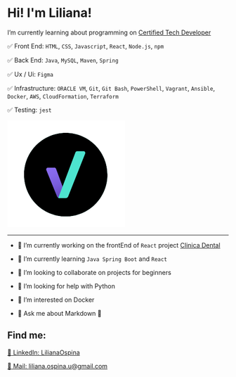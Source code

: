 
<!--
**LilianaOspina/LilianaOspina** is a ✨ _special_ ✨ repository because its `README.md` (this file) appears on your GitHub profile.

Here are some ideas to get you started:

- 🔭 I’m currently working on ...
- 🌱 I’m currently learning ...
- 👯 I’m looking to collaborate on ...
- 🤔 I’m looking for help with ...
- 💬 Ask me about ...
- 📫 How to reach me: ...
- 😄 Pronouns: ...
- ⚡ Fun fact: ...
-->
# Hi! I'm Liliana!


I’m currently learning about programming on [Certified Tech Developer](https://www.digitalhouse.com/ar/productos/programacion/certified-tech-developer)

✅ Front End: `HTML`, `CSS`, `Javascript`, `React`, `Node.js`, `npm`

✅ Back End: `Java`, `MySQL`, `Maven`, `Spring`

✅ Ux / Ui: `Figma`

✅ Infrastructure: `ORACLE VM`, `Git`, `Git Bash`, `PowerShell`, `Vagrant`, `Ansible`, `Docker`, `AWS`, `CloudFormation`, `Terraform`

✅ Testing: `jest`

![img](./assets/CTD.png)

***

- 🔭 I’m currently working on the frontEnd of `React` project [Clinica Dental](https://github.com/LilianaOspina/react_clinica_dental)

- 🌱 I’m currently learning `Java Spring Boot` and `React`

- 👯 I’m looking to collaborate on projects for beginners

- 🤔 I’m looking for help with Python

- 🐳 I’m interested on Docker

- 💬 Ask me about Markdown 💜

## Find me:

[💬 LinkedIn: LilianaOspina](https://www.linkedin.com/in/lilianaospinau/)

[💬 Mail: liliana.ospina.u@gmail.com](mailto:liliana.ospina.u@gmail.com)
